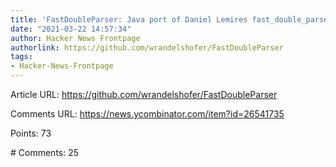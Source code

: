 ```yaml
---
title: 'FastDoubleParser: Java port of Daniel Lemires fast_double_parser'
date: "2021-03-22 14:57:34"
author: Hacker News Frontpage
authorlink: https://github.com/wrandelshofer/FastDoubleParser
tags:
- Hacker-News-Frontpage
---
```


<p>Article URL: <a href="https://github.com/wrandelshofer/FastDoubleParser">https://github.com/wrandelshofer/FastDoubleParser</a></p>
<p>Comments URL: <a href="https://news.ycombinator.com/item?id=26541735">https://news.ycombinator.com/item?id=26541735</a></p>
<p>Points: 73</p>
<p># Comments: 25</p>
